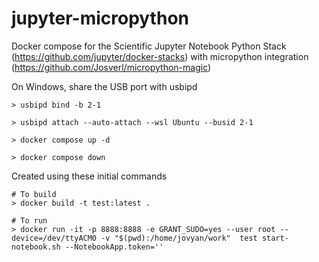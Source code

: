 # jupyter-micropython

Docker compose for the Scientific Jupyter Notebook Python Stack (https://github.com/jupyter/docker-stacks) with micropython integration (https://github.com/Josverl/micropython-magic)
 

On Windows, share the USB port with usbipd
```
> usbipd bind -b 2-1

> usbipd attach --auto-attach --wsl Ubuntu --busid 2-1 
```
  
```
> docker compose up -d

> docker compose down
```

Created using these initial commands
```
# To build
> docker build -t test:latest . 

# To run
> docker run -it -p 8888:8888 -e GRANT_SUDO=yes --user root --device=/dev/ttyACM0 -v "$(pwd):/home/jovyan/work"  test start-notebook.sh --NotebookApp.token=''
```
